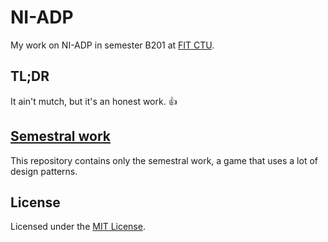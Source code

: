 # NI-ADP

My work on NI-ADP in semester B201 at [FIT CTU](https://fit.cvut.cz/en).

## TL;DR

It ain't mutch, but it's an honest work. :thumbsup:

## [Semestral work](src)

This repository contains only the semestral work, a game that uses a lot of design patterns.

## License

Licensed under the [MIT License](LICENSE).
